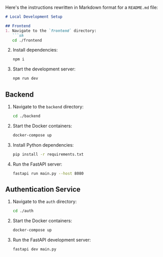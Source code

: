 Here's the instructions rewritten in Markdown format for a `README.md` file:

```markdown
# Local Development Setup

## Frontend
1. Navigate to the `frontend` directory:
   ```sh
   cd ./frontend
   ```
2. Install dependencies:
   ```sh
   npm i
   ```
3. Start the development server:
   ```sh
   npm run dev
   ```

## Backend
1. Navigate to the `backend` directory:
   ```sh
   cd ./backend
   ```
2. Start the Docker containers:
   ```sh
   docker-compose up
   ```
3. Install Python dependencies:
   ```sh
   pip install -r requirements.txt
   ```
4. Run the FastAPI server:
   ```sh
   fastapi run main.py --host 8080
   ```

## Authentication Service
1. Navigate to the `auth` directory:
   ```sh
   cd ./auth
   ```
2. Start the Docker containers:
   ```sh
   docker-compose up
   ```
3. Run the FastAPI development server:
   ```sh
   fastapi dev main.py
   ```
```